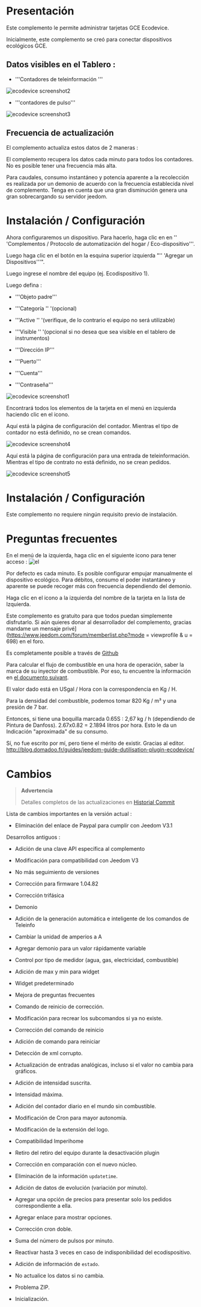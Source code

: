 Presentación 
============

Este complemento le permite administrar tarjetas GCE Ecodevice.

Inicialmente, este complemento se creó para conectar dispositivos ecológicos GCE.

Datos visibles en el Tablero : 
-----------------------------------

-   '''Contadores de teleinformación '''

![ecodevice screenshot2](../images/ecodevice_screenshot2.jpg)

-   '''contadores de pulso'''

![ecodevice screenshot3](../images/ecodevice_screenshot3.jpg)

Frecuencia de actualización 
-----------------------------

El complemento actualiza estos datos de 2 maneras :

El complemento recupera los datos cada minuto para todos
los contadores. No es posible tener una frecuencia más alta.

Para caudales, consumo instantáneo y potencia aparente a
la recolección es realizada por un demonio de acuerdo con la frecuencia establecida
nivel de complemento. Tenga en cuenta que una gran disminución genera una gran
sobrecargando su servidor jeedom.

Instalación / Configuración 
========================

Ahora configuraremos un dispositivo. Para hacerlo, haga clic en
en '' 'Complementos / Protocolo de automatización del hogar / Eco-dispositivo'''.

Luego haga clic en el botón en la esquina superior izquierda "'' 'Agregar un
Dispositivos'''".

Luego ingrese el nombre del equipo (ej. Ecodispositivo 1).

Luego defina :

-   '''Objeto padre'''

-   '''Categoría '' '(opcional)

-   '''Active '' '(verifique, de lo contrario el equipo no será utilizable)

-   '''Visible '' '(opcional si no desea que sea visible en
    el tablero de instrumentos)

-   '''Dirección IP'''

-   '''Puerto'''

-   '''Cuenta'''

-   '''Contraseña'''

![ecodevice screenshot1](../images/ecodevice_screenshot1.jpg)

Encontrará todos los elementos de la tarjeta en el menú en
izquierda haciendo clic en el icono.

Aquí está la página de configuración del contador. Mientras el tipo de contador
no está definido, no se crean comandos.

![ecodevice screenshot4](../images/ecodevice_screenshot4.jpg)

Aquí está la página de configuración para una entrada de teleinformación. Mientras el
tipo de contrato no está definido, no se crean pedidos.

![ecodevice screenshot5](../images/ecodevice_screenshot5.jpg)

Instalación / Configuración 
========================

Este complemento no requiere ningún requisito previo de instalación.

Preguntas frecuentes 
===

En el menú de la izquierda, haga clic en el siguiente icono para tener
acceso : ![el](../images/acces_sous_indicateur.jpg)

Por defecto es cada minuto. Es posible configurar
empujar manualmente el dispositivo ecológico. Para débitos, consumo
el poder instantáneo y aparente se puede recoger más
con frecuencia dependiendo del demonio.

Haga clic en el icono a la izquierda del nombre de la tarjeta en la lista de
Izquierda.

Este complemento es gratuito para que todos puedan simplemente disfrutarlo. Si
aún quieres donar al desarrollador del complemento, gracias
mandame un mensaje
privé](https://www.jeedom.com/forum/memberlist.php?mode = viewprofile & u = 698)
en el foro.

Es completamente posible a través de
[Github](https://Github.com/guenneguezt/plugin-ecodevice)

Para calcular el flujo de combustible en una hora de operación,
saber la marca de su inyector de combustible. Por eso, tu
encuentre la información en [el documento
suivant](http://fr.cd.danfoss.com/PCMPDF/DKBDPD060A204.pdf).

El valor dado está en USgal / Hora con la correspondencia en Kg / H.

Para la densidad del combustible, podemos tomar 820 Kg / m³ y una presión de 7
bar.

Entonces, si tiene una boquilla marcada 0.65S : 2,67 kg / h (dependiendo de
Pintura de Danfoss). 2.67x0.82 = 2.1894 litros por hora. Esto le da un
Indicación "aproximada" de su consumo.

Sí, no fue escrito por mí, pero tiene el mérito de existir.
Gracias al editor.
<http://blog.domadoo.fr/guides/jeedom-guide-dutilisation-plugin-ecodevice/>

Cambios 
=========

> **Advertencia**
>
> Detalles completos de las actualizaciones en [Historial
> Commit](https://Github.com/guenneguezt/plugin-ecodevice/commits/master)

Lista de cambios importantes en la versión actual :

-   Eliminación del enlace de Paypal para cumplir con Jeedom V3.1

Desarrollos antiguos :

-   Adición de una clave API específica al complemento

-   Modificación para compatibilidad con Jeedom V3

-   No más seguimiento de versiones

-   Corrección para firmware 1.04.82

-   Corrección trifásica

-   Demonio

-   Adición de la generación automática e inteligente de los comandos de
    Teleinfo

-   Cambiar la unidad de amperios a A

-   Agregar demonio para un valor rápidamente variable

-   Control por tipo de medidor (agua, gas, electricidad, combustible)

-   Adición de max y min para widget

-   Widget predeterminado

-   Mejora de preguntas frecuentes

-   Comando de reinicio de corrección.

-   Modificación para recrear los subcomandos si
    ya no existe.

-   Corrección del comando de reinicio

-   Adición de comando para reiniciar

-   Detección de xml corrupto.

-   Actualización de entradas analógicas, incluso si el valor no cambia
    para gráficos.

-   Adición de intensidad suscrita.

-   Intensidad máxima.

-   Adición del contador diario en el mundo sin combustible.

-   Modificación de Cron para mayor autonomía.

-   Modificación de la extensión del logo.

-   Compatibilidad Imperihome

-   Retiro del retiro del equipo durante la desactivación
    plugin

-   Corrección en comparación con el nuevo núcleo.

-   Eliminación de la información `updatetime`.

-   Adición de datos de evolución (variación por minuto).

-   Agregar una opción de precios para presentar solo los pedidos
    correspondiente a ella.

-   Agregar enlace para mostrar opciones.

-   Corrección cron doble.

-   Suma del número de pulsos por minuto.

-   Reactivar hasta 3 veces en caso de indisponibilidad
    del ecodispositivo.

-   Adición de información de `estado`.

-   No actualice los datos si no cambia.

-   Problema ZIP.

-   Inicialización.


